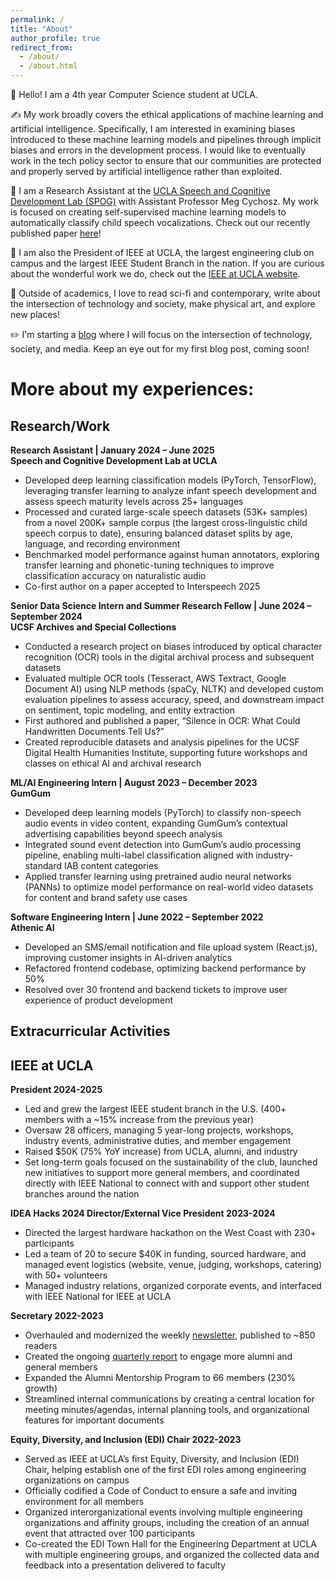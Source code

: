 ```yaml
---
permalink: /
title: "About"
author_profile: true
redirect_from: 
  - /about/
  - /about.html
---
```


👋 Hello! I am a 4th year Computer Science student at UCLA. 

✍️ My work broadly covers the ethical applications of machine learning and artificial intelligence. Specifically, I am interested in examining biases introduced to these machine learning models and pipelines through implicit biases and errors in the development process. I would like to eventually work in the tech policy sector to ensure that our communities are protected and properly served by artificial intelligence rather than exploited.

💬 I am a Research Assistant at the <a href="https://spog.ucla.edu/" target="_blank">UCLA Speech and Cognitive Development Lab (SPOG)</a> with Assistant Professor Meg Cychosz. My work is focused on creating self-supervised machine learning models to automatically classify child speech vocalizations. Check out our recently published paper <a href="https://arxiv.org/abs/2506.08999" target="_blank">here</a>!

🤖 I am also the President of IEEE at UCLA, the largest engineering club on campus and the largest IEEE Student Branch in the nation. If you are curious about the wonderful work we do, check out the <a href="https://ieeebruins.com/" target="_blank">IEEE at UCLA website</a>.

📖 Outside of academics, I love to read sci-fi and contemporary, write about the intersection of technology and society, make physical art, and explore new places!

✏️ I'm starting a <a href="https://theozhangg.github.io/blog/" target="_blank">blog</a> where I will focus on the intersection of technology, society, and media. Keep an eye out for my first blog post, coming soon!

# More about my experiences:
## Research/Work
**Research Assistant | January 2024 – June 2025**  
**Speech and Cognitive Development Lab at UCLA**  
* Developed deep learning classification models (PyTorch, TensorFlow), leveraging transfer learning to analyze infant speech development and assess speech maturity levels across 25+ languages
* Processed and curated large-scale speech datasets (53K+ samples) from a novel 200K+ sample corpus (the largest cross-linguistic child speech corpus to date), ensuring balanced dataset splits by age, language, and recording environment
* Benchmarked model performance against human annotators, exploring transfer learning and phonetic-tuning techniques to improve classification accuracy on naturalistic audio
* Co-first author on a paper accepted to Interspeech 2025

**Senior Data Science Intern and Summer Research Fellow	| June 2024 – September 2024**  
**UCSF Archives and Special Collections**  
* Conducted a research project on biases introduced by optical character recognition (OCR) tools in the digital archival process and subsequent datasets
* Evaluated multiple OCR tools (Tesseract, AWS Textract, Google Document AI) using NLP methods (spaCy, NLTK) and developed custom evaluation pipelines to assess accuracy, speed, and downstream impact on sentiment, topic modeling, and entity extraction
* First authored and published a paper, “Silence in OCR: What Could Handwritten Documents Tell Us?” 
* Created reproducible datasets and analysis pipelines for the UCSF Digital Health Humanities Institute, supporting future workshops and classes on ethical AI and archival research

**ML/AI Engineering Intern | August 2023 – December 2023**  
**GumGum**  
* Developed deep learning models (PyTorch) to classify non-speech audio events in video content, expanding GumGum’s contextual advertising capabilities beyond speech analysis
* Integrated sound event detection into GumGum’s audio processing pipeline, enabling multi-label classification aligned with industry-standard IAB content categories
* Applied transfer learning using pretrained audio neural networks (PANNs) to optimize model performance on real-world video datasets for content and brand safety use cases

**Software Engineering Intern | June 2022 – September 2022**  
**Athenic AI**  
* Developed an SMS/email notification and file upload system (React.js), improving customer insights in AI-driven analytics
* Refactored frontend codebase, optimizing backend performance by 50%
* Resolved over 30 frontend and backend tickets to improve user experience of product development

## Extracurricular Activities
## IEEE at UCLA
**President 2024-2025**
* Led and grew the largest IEEE student branch in the U.S. (400+ members with a ~15% increase from the previous year)
* Oversaw 28 officers, managing 5 year-long projects, workshops, industry events, administrative duties, and member engagement
* Raised $50K (75% YoY increase) from UCLA, alumni, and industry
* Set long-term goals focused on the sustainability of the club, launched new initiatives to support more general members, and coordinated directly with IEEE National to connect with and support other student branches around the nation

**IDEA Hacks 2024 Director/External Vice President 2023-2024**
* Directed the largest hardware hackathon on the West Coast with 230+ participants
* Led a team of 20 to secure $40K in funding, sourced hardware, and managed event logistics (website, venue, judging, workshops, catering) with 50+ volunteers
* Managed industry relations, organized corporate events, and interfaced with IEEE National for IEEE at UCLA

**Secretary 2022-2023**
* Overhauled and modernized the weekly <a href="https://uclaieeenewsletter.substack.com/" target="_blank">newsletter</a>, published to ~850 readers
* Created the ongoing <a href="https://uclaieeenewsletter.substack.com/p/ucla-ieee-winter-2025-wrap-up" target="_blank">quarterly report</a> to engage more alumni and general members
* Expanded the Alumni Mentorship Program to 66 members (230% growth)
* Streamlined internal communications by creating a central location for meeting minutes/agendas, internal planning tools, and organizational features for important documents

**Equity, Diversity, and Inclusion (EDI) Chair 2022-2023**
* Served as IEEE at UCLA’s first Equity, Diversity, and Inclusion (EDI) Chair, helping establish one of the first EDI roles among engineering organizations on campus
* Officially codified a Code of Conduct to ensure a safe and inviting environment for all members
* Organized interorganizational events involving multiple engineering organizations and affinity groups, including the creation of an annual event that attracted over 100 participants
* Co-created the EDI Town Hall for the Engineering Department at UCLA with multiple engineering groups, and organized the collected data and feedback into a presentation delivered to faculty